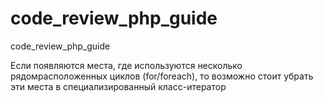 # code_review_php_guide
code_review_php_guide


Если появляются места, где используются несколько рядомрасположенных циклов (for/foreach), то возможно стоит убрать эти места в специализированный класс-итератор
